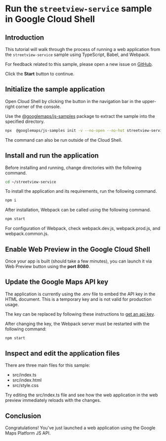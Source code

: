 # Run the `streetview-service` sample in Google Cloud Shell

<walkthrough-tutorial-duration duration="10"/>

## Introduction

This tutorial will walk through the process of running a web application from
the `streetview-service` sample using TypeScript, Babel, and Webpack.

For feedback related to this sample, please open a new issue on
[GitHub](https://github.com/googlemaps/js-samples/issues).

Click the **Start** button to continue.

## Initialize the sample application

Open Cloud Shell by clicking the
<walkthrough-cloud-shell-icon></walkthrough-cloud-shell-icon> button in the
navigation bar in the upper-right corner of the console.

Use the [@googlemaps/js-samples](https://www.npmjs.com/package/@googlemaps/js-samples) package to
extract the sample into the specified directory.

```bash
npx  @googlemaps/js-samples init -v --no-open --no-hot streetview-service ~/streetview-service
```

The command can also be run outside of the Cloud Shell.

## Install and run the application

Before installing and running, change directories with the following command.

```bash
cd ~/streetview-service
```

To install the application and its requirements, run the following command.

```bash
npm i
```

After installation, Webpack can be called using the following command.

```bash
npm start
```

For configuration of Webpack, check
<walkthrough-editor-open-file filePath="streetview-service/webpack.dev.js">webpack.dev.js</walkthrough-editor-open-file>,
<walkthrough-editor-open-file filePath="streetview-service/webpack.prod.js">webpack.prod.js</walkthrough-editor-open-file>,
and
<walkthrough-editor-open-file filePath="streetview-service/webpack.common.js">webpack.common.js</walkthrough-editor-open-file>.

## Enable Web Preview in the Google Cloud Shell

Once your app is built (should take a few minutes), you can launch it via
<walkthrough-spotlight-pointer target="cloudshell" spotlightId="devshell-web-preview-button">Web
Preview button</walkthrough-spotlight-pointer> using the **port 8080**.

## Update the Google Maps API key

The application is currently using the
<walkthrough-editor-open-file filePath="streetview-service/.env">.env</walkthrough-editor-open-file>
file to embed the API key in the HTML document. This is a temporary key and is
not valid for production usage.

The key can be replaced by following these instructions to
[get an api key](https://developers.google.com/maps/documentation/javascript/get-api-key).

After changing the key, the Webpack server must be restarted with the following
command:

```bash
npm start
```

## Inspect and edit the application files

There are three main files for this sample:

*   <walkthrough-editor-open-file filePath="streetview-service/src/index.ts">src/index.ts</walkthrough-editor-open-file>
*   <walkthrough-editor-open-file filePath="streetview-service/src/index.html">src/index.html</walkthrough-editor-open-file>
*   <walkthrough-editor-open-file filePath="streetview-service/src/style.css">src/style.css</walkthrough-editor-open-file>

Try editing the <walkthrough-editor-open-file filePath="streetview-service/src/index.ts">src/index.ts</walkthrough-editor-open-file> file and see how the web application in the web preview immediately reloads with the changes.

## Conclusion

<walkthrough-conclusion-trophy></walkthrough-conclusion-trophy>

Congratulations! You've just launched a web application using the Google Maps
Platform JS API.
